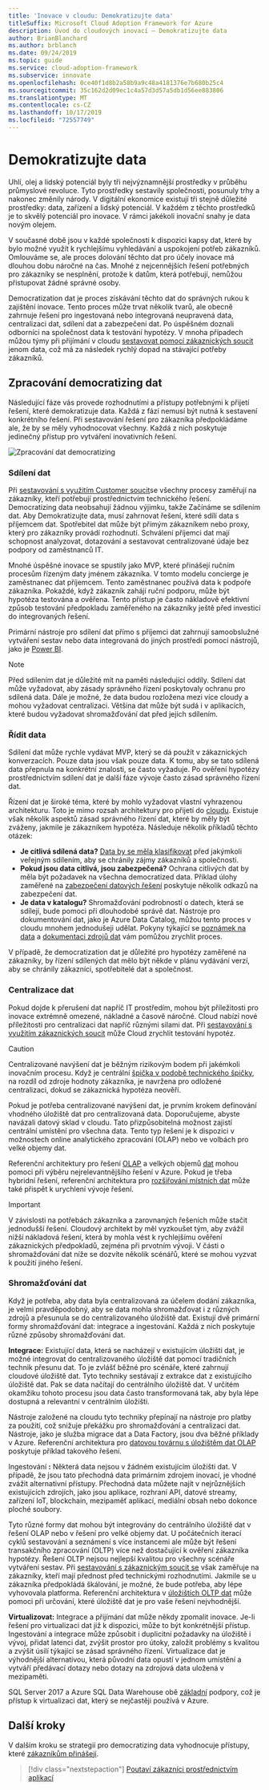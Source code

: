 ```yaml
---
title: 'Inovace v cloudu: Demokratizujte data'
titleSuffix: Microsoft Cloud Adoption Framework for Azure
description: Úvod do cloudových inovací – Demokratizujte data
author: BrianBlanchard
ms.author: brblanch
ms.date: 09/24/2019
ms.topic: guide
ms.service: cloud-adoption-framework
ms.subservice: innovate
ms.openlocfilehash: 0ce40f1d8b2a58b9a9c48a4181376e7b680b25c4
ms.sourcegitcommit: 35c162d2d09ec1c4a57d3d57a5db1d56ee883806
ms.translationtype: MT
ms.contentlocale: cs-CZ
ms.lasthandoff: 10/17/2019
ms.locfileid: "72557749"
---
```

# <a name="democratize-data"></a>Demokratizujte data

Uhlí, olej a lidský potenciál byly tři nejvýznamnější prostředky v průběhu průmyslové revoluce. Tyto prostředky sestavily společnosti, posunuly trhy a nakonec změnily národy. V digitální ekonomice existují tři stejně důležité prostředky: data, zařízení a lidský potenciál. V každém z těchto prostředků je to skvělý potenciál pro inovace. V rámci jakékoli inovační snahy je data novým olejem.

V současné době jsou v každé společnosti k dispozici kapsy dat, které by bylo možné využít k rychlejšímu vyhledávání a uspokojení potřeb zákazníků. Omlouváme se, ale proces dolování těchto dat pro účely inovace má dlouhou dobu náročné na čas. Mnohé z nejcennějších řešení potřebných pro zákazníky se nesplnění, protože k datům, která potřebují, nemůžou přistupovat žádné správné osoby.

Democratization dat je proces získávání těchto dat do správných rukou k zajištění inovace. Tento proces může trvat několik tvarů, ale obecně zahrnuje řešení pro ingestovaná nebo integrovaná neupravená data, centralizaci dat, sdílení dat a zabezpečení dat. Po úspěšném doznali odborníci na společnost data k testování hypotézy. V mnoha případech můžou týmy při přijímání v cloudu [sestavovat pomocí zákaznických soucit](./build.md) jenom data, což má za následek rychlý dopad na stávající potřeby zákazníků.

## <a name="process-of-democratizing-data"></a>Zpracování democratizing dat

Následující fáze vás provede rozhodnutími a přístupy potřebnými k přijetí řešení, které demokratizuje data. Každá z fází nemusí být nutná k sestavení konkrétního řešení. Při sestavování řešení pro zákazníka předpokládáme ale, že by se měly vyhodnocovat všechny. Každá z nich poskytuje jedinečný přístup pro vytváření inovativních řešení.

![Zpracování dat democratizing](../../_images/innovate/democratize-data.png)

### <a name="share-data"></a>Sdílení dat

Při [sestavování s využitím Customer soucit](./build.md)se všechny procesy zaměřují na zákazníky, kteří potřebují prostřednictvím technického řešení. Democratizing data neobsahují žádnou výjimku, takže Začínáme se sdílením dat. Aby Demokratizujte data, musí zahrnovat řešení, které sdílí data s příjemcem dat. Spotřebitel dat může být přímým zákazníkem nebo proxy, který pro zákazníky provádí rozhodnutí. Schválení příjemci dat mají schopnost analyzovat, dotazování a sestavovat centralizované údaje bez podpory od zaměstnanců IT.

Mnohé úspěšné inovace se spustily jako MVP, které přinášejí ručním procesům řízeným daty jménem zákazníka. V tomto modelu concierge je zaměstnanec dat příjemcem. Tento zaměstnanec používá data k podpoře zákazníka. Pokaždé, když zákazník zahájí ruční podporu, může být hypotéza testována a ověřena. Tento přístup je často nákladově efektivní způsob testování předpokladu zaměřeného na zákazníky ještě před investicí do integrovaných řešení.

Primární nástroje pro sdílení dat přímo s příjemci dat zahrnují samoobslužné vytváření sestav nebo data integrovaná do jiných prostředí pomocí nástrojů, jako je [Power BI](https://docs.microsoft.com/power-bi).

> [!NOTE]
> Před sdílením dat je důležité mít na paměti následující oddíly. Sdílení dat může vyžadovat, aby zásady správného řízení poskytovaly ochranu pro sdílená data. Dále je možné, že data budou rozložena mezi více cloudy a mohou vyžadovat centralizaci. Většina dat může být sudá i v aplikacích, které budou vyžadovat shromažďování dat před jejich sdílením.

### <a name="govern-data"></a>Řídit data

Sdílení dat může rychle vydávat MVP, který se dá použít v zákaznických konverzacích. Pouze data jsou však pouze data. K tomu, aby se tato sdílená data přepnula na konkrétní znalosti, se často vyžaduje. Po ověření hypotézy prostřednictvím sdílení dat je další fáze vývoje často zásad správného řízení dat.

Řízení dat je široké téma, které by mohlo vyžadovat vlastní vyhrazenou architekturu. Toto je mimo rozsah architektury pro přijetí do [cloudu](../../index.md). Existuje však několik aspektů zásad správného řízení dat, které by měly být zváženy, jakmile je zákazníkem hypotéza. Následuje několik příkladů těchto otázek:

- **Je citlivá sdílená data?** [Data by se měla klasifikovat](../../govern/policy-compliance/data-classification.md) před jakýmkoli veřejným sdílením, aby se chránily zájmy zákazníků a společnosti.
- **Pokud jsou data citlivá, jsou zabezpečená?** Ochrana citlivých dat by měla být požadavek na všechna democratized data. Příklad úlohy zaměřené na [zabezpečení datových řešení](https://docs.microsoft.com/azure/architecture/data-guide/scenarios/securing-data-solutions.md) poskytuje několik odkazů na zabezpečení dat.
- **Je data v katalogu?** Shromažďování podrobností o datech, která se sdílejí, bude pomoci při dlouhodobé správě dat. Nástroje pro dokumentování dat, jako je Azure Data Catalog, můžou tento proces v cloudu mnohem jednodušeji udělat. Pokyny týkající se [poznámek na data](https://docs.microsoft.com/azure/data-catalog/data-catalog-how-to-annotate) a [dokumentaci zdrojů dat](https://docs.microsoft.com/azure/data-catalog/data-catalog-how-to-documentation) vám pomůžou zrychlit proces.

V případě, že democratization dat je důležité pro hypotézy zaměřené na zákazníky, by řízení sdílených dat mělo být někde v plánu vydávání verzí, aby se chránily zákazníci, spotřebitelé dat a společnost.

### <a name="centralize-data"></a>Centralizace dat

Pokud dojde k přerušení dat napříč IT prostředím, mohou být příležitosti pro inovace extrémně omezené, nákladné a časově náročné. Cloud nabízí nové příležitosti pro centralizaci dat napříč různými silami dat. Při [sestavování s využitím zákaznických soucit](./build.md) může Cloud zrychlit testování hypotéz.

> [!CAUTION]
> Centralizované navýšení dat je běžným rizikovým bodem při jakémkoli inovačním procesu. Když je centrální [špička v podobě technického špičky](./build.md#reduce-complexity-and-delay-technical-spikes), na rozdíl od zdroje hodnoty zákazníka, je navržena pro odložené centralizaci, dokud se zákaznická hypotéza neověří.

Pokud je potřeba centralizované navýšení dat, je prvním krokem definování vhodného úložiště dat pro centralizovaná data. Doporučujeme, abyste navázali datový sklad v cloudu. Tato přizpůsobitelná možnost zajistí centrální umístění pro všechna data. Tento typ řešení je k dispozici v možnostech online analytického zpracování (OLAP) nebo ve volbách pro velké objemy dat.

Referenční architektury pro řešení [OLAP](https://docs.microsoft.com/azure/architecture/data-guide/relational-data/online-analytical-processing) a velkých objemů [dat](https://docs.microsoft.com/azure/architecture/data-guide/big-data) mohou pomoci při výběru nejrelevantnějšího řešení v Azure. Pokud je třeba hybridní řešení, referenční architektura pro [rozšiřování místních dat](https://docs.microsoft.com/azure/architecture/data-guide/scenarios/hybrid-on-premises-and-cloud) může také přispět k urychlení vývoje řešení.

> [!IMPORTANT]
> V závislosti na potřebách zákazníka a zarovnaných řešeních může stačit jednodušší řešení. Cloudový architekt by měl vyzkoušet tým, aby zvážil nižší nákladová řešení, která by mohla vést k rychlejšímu ověření zákaznických předpokladů, zejména při prvotním vývoji. V části o shromažďování dat níže se dozvíte několik scénářů, které se mohou vyzvat k použití jiného řešení.

### <a name="collect-data"></a>Shromažďování dat

Když je potřeba, aby data byla centralizovaná za účelem dodání zákazníka, je velmi pravděpodobný, aby se data mohla shromažďovat i z různých zdrojů a přesunula se do centralizovaného úložiště dat. Existují dvě primární formy shromažďování dat: integrace a ingestování. Každá z nich poskytuje různé způsoby shromažďování dat.

**Integrace:** Existující data, která se nacházejí v existujícím úložišti dat, je možné integrovat do centralizovaného úložiště dat pomocí tradičních technik přesunu dat. To je zvlášť běžné pro scénáře, které zahrnují cloudové úložiště dat. Tyto techniky sestávají z extrakce dat z existujícího úložiště dat. Pak se data načítají do centrálního úložiště dat. V určitém okamžiku tohoto procesu jsou data často transformovaná tak, aby byla lépe dostupná a relevantní v centrálním úložišti.

Nástroje založené na cloudu tyto techniky přepínají na nástroje pro platby za použití, což snižuje překážku pro shromažďování a centralizaci dat. Nástroje, jako je služba migrace dat a Data Factory, jsou dva běžné příklady v Azure. Referenční architektura pro [datovou továrnu s úložištěm dat OLAP](https://docs.microsoft.com/azure/architecture/data-guide/relational-data/etl) poskytuje příklad takového řešení.

Ingestování **:** Některá data nejsou v žádném existujícím úložišti dat. V případě, že jsou tato přechodná data primárním zdrojem inovací, je vhodné zvážit alternativní přístupy. Přechodná data můžete najít v nejrůznějších existujících zdrojích, jako jsou aplikace, rozhraní API, datové streamy, zařízení IoT, blockchain, mezipaměť aplikací, mediální obsah nebo dokonce ploché soubory.

Tyto různé formy dat mohou být integrovány do centrálního úložiště dat v řešení OLAP nebo v řešení pro velké objemy dat. U počátečních iterací cyklů sestavování a seznámení s více instancemi ale může být řešení transakčního zpracování (OLTP) více než dostačující k ověření zákazníka hypotézy. Řešení OLTP nejsou nejlepší kvalitou pro všechny scénáře vytváření sestav. Při [sestavování s zákaznickým soucit se](./build.md) však zaměřuje na zákazníky, kteří mají přednost před technickými rozhodnutími. Jakmile se u zákazníka předpokládá škálování, je možné, že bude potřeba, aby lépe vyhovovala platforma. Referenční architektura v [úložištích OLTP dat](https://docs.microsoft.com/azure/architecture/data-guide/relational-data/online-transaction-processing) může pomoci při určování, které úložiště dat je pro vaše řešení nejvhodnější.

**Virtualizovat:** Integrace a přijímání dat může někdy zpomalit inovace. Je-li řešení pro virtualizaci dat již k dispozici, může to být konkrétnější přístup. Ingestování a integrace může způsobit i duplicitní požadavky na úložiště i vývoj, přidat latenci dat, zvýšit prostor pro útoky, založit problémy s kvalitou a zvýšit úsilí týkající se zásad správného řízení. Virtualizace dat je výhodnější alternativou, která původní data opustí v jednom umístění a vytváří předávací dotazy nebo dotazy na zdrojová data uložená v mezipaměti.

SQL Server 2017 a Azure SQL Data Warehouse obě [základní](/sql/relational-databases/polybase/polybase-guide) podpory, což je přístup k virtualizaci dat, který se nejčastěji používá v Azure.

## <a name="next-steps"></a>Další kroky

V dalším kroku se strategií pro democratizing data vyhodnocuje přístupy, které [zákazníkům přinášejí](./apps.md).

> [!div class="nextstepaction"]
> [Poutaví zákazníci prostřednictvím aplikací](./apps.md)
